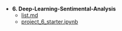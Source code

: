 - __6. Deep\-Learning\-Sentimental\-Analysis__
   - [list.md](list.md)
   - [project\_6\_starter.ipynb](project_6_starter.ipynb)

